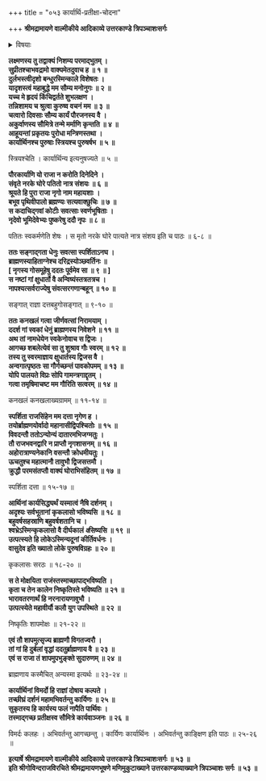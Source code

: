 +++
title = "०५३ कार्यार्थि-प्रतीक्षा-चोदना"

+++
**श्रीमद्रामायणे वाल्मीकीये आदिकाव्ये उत्तरकाण्डे त्रिपञ्चाशःसर्गः**


<details><summary>विषयाः</summary>

सीता-शोकेन दिन-चतुष्टयं  
राज्य-कार्याकरणेन दूयता रामेण  
लक्ष्मणं प्रति राज्य-कार्याविमनस्यानर्थ-हेतुत्वे+++(=??)+++ दृष्टान्ततया  
नृगोपाख्यान-निवेदन-पूर्वकं कार्यार्थिनां प्रतीक्षण-चोदना ॥ १ ॥
</details>


**लक्ष्मणस्य तु तद्वाक्यं निशम्य परमाद्भुतम् ।  
सुप्रीतश्चाभवद्रामो वाक्यमेतदुवाच ह ॥ १ ॥  
दुर्लभस्त्वीदृशो बन्धुरस्मिन्काले विशेषतः ।  
यादृशस्त्वं महाबुद्धे मम सौम्य मनोनुगः ॥ २ ॥  
यच्च मे हृदयं किंचिद्वर्तते शुभलक्षण ।  
तन्निशामय च श्रुत्वा कुरुष्व वचनं मम ॥ ३ ॥  
चत्वारो दिवसाः सौम्य कार्यं पौरजनस्य वै ।  
अकुर्वाणस्य सौमित्रे तन्मे मर्माणि कृन्तति ॥ ४ ॥  
आहूयन्तां प्रकृतयः पुरोधा मन्त्रिणस्तथा ।  
कार्यार्थिनश्च पुरुषाः स्त्रियश्च पुरुषर्षभ ॥ ५ ॥**

स्त्रियश्चेति । कार्यार्थिन्य इत्यनुषज्यते ॥ ५ ॥

**पौरकार्याणि यो राजा न करोति दिनेदिने ।  
संवृते नरके घोरे पतितो नात्र संशयः ॥ ६ ॥  
श्रूयते हि पुरा राजा नृगो नाम महायशाः ।  
बभूव पृथिवीपालो ब्रह्मण्यः सत्यवाक्छुचिः ॥ ७ ॥  
स कदाचिद्गवां कोटीः सवत्साः स्वर्णभूषिताः ।  
नृदेवो भूमिदेवेभ्यः पुष्करेषु ददौ नृपः ॥ ८ ॥**

पतितः स्वकर्मणेति शेषः । स मृतो नरके घोरे पात्यते नात्र संशय इति च पाठः ॥ ६-८ ॥

**ततः सङ्गाद्गता धेनुः सवत्सा स्पर्शिताऽनघ ।  
ब्राह्मणस्याहिताग्नेश्च दरिद्रस्योञ्छवर्तिनः ॥  
\[ नृगस्य गोसमूहेषु ददतः पूर्वमेव सा ॥ ९ ॥ \]  
स नष्टां गां क्षुधार्तो वै अन्विष्यंस्तत्रतत्रच ।  
नापश्यत्सर्वराज्येषु संवत्सरगणान्बहून् ॥ १० ॥**

सङ्गात् राज्ञा दत्तबहुगोसङ्गात् ॥ ९-१० ॥

**ततः कनखलं गत्वा जीर्णवत्सां निरामयाम् ।  
ददर्श गां स्वकां धेनुं ब्राह्मणस्य निवेशने ॥ ११ ॥  
अथ तां नामधेयेन स्वकेनोवाच स द्विजः ।  
आगच्छ शबलेत्येवं सा तु शुश्राव गौः स्वरम् ॥ १२ ॥  
तस्य तु स्वरमाज्ञाय क्षुधार्तस्य द्विजस वै ।  
अन्वगात्पृष्ठतः सा गौर्गच्छन्तं पावकोपमम् ॥ १३ ॥  
योपि पालयते विप्रः सोपि गामन्त्रगाद्दृतम् ।  
गत्वा तमृषिमाचष्ट मम गौरिति सत्वरम् ॥ १४ ॥**

कनखलं कनखलाख्यग्रामम् ॥ ११-१४ ॥

**स्पर्शिता राजसिंहेन मम दत्ता नृगेण ह ।  
तयोर्ब्राह्मणयोर्वादो महानासीद्विपश्चितोः ॥ १५ ॥  
विवदन्तौ ततोऽन्योन्यं दातारमभिजग्मतुः ।  
तौ राजभवनद्वारि न प्राप्तौ नृगशासनम् ॥ १६ ॥  
अहोरात्राण्यनेकानि वसन्तौ क्रोधमीयतुः ।  
ऊचतुश्च महात्मानौ तावुभौ द्विजसत्तमौ ।  
क्रुद्धौ परमसंतप्तौ वाक्यं घोराभिसंहितम् ॥ १७ ॥**

स्पर्शिता दत्ता ॥ १५-१७ ॥

**आर्थिनां कार्यसिद्ध्यर्थं यस्मात्वं नैषि दर्शनम् ।  
अदृश्यः सर्वभूतानां कृकलासो भविष्यसि ॥ १८ ॥  
बहुवर्षसहस्राणि बहुवर्षशतानि च ।  
श्वभ्रेऽस्मिन्कृकलासो वै दीर्घकालं *व*सिष्यसि ॥ १९ ॥  
उत्पत्स्यते हि लोकेऽस्मिन्यदूनां कीर्तिवर्धनः ।  
वासुदेव इति ख्यातो लोके पुरुषविग्रहः ॥ २० ॥**

कृकलासः सरठः ॥ १८-२० ॥

**स ते मोक्षयिता राजंस्तस्माच्छापाद्भविष्यति ।  
कृता च तेन कालेन निष्कृतिस्ते भविष्यति ॥ २१ ॥  
भारावतरणार्थं हि नरनारायणावुभौ ।  
उत्पत्स्येते महावीर्यौ कलौ युग उपस्थिते ॥ २२ ॥**

निष्कृतिः शापमोक्षः ॥ २१-२२ ॥

**एवं तौ शापमुत्सृज्य ब्राह्मणौ विगतज्वरौ ।  
तां गां हि दुर्बलां वृद्धां ददतुर्ब्राह्मणाय वै ॥ २३ ॥  
एवं स राजा तं शापमुपभुङ्क्ते सुदारुणम् ॥ २४ ॥**

ब्राह्मणाय कस्मैचित् अन्यस्मा इत्यर्थः ॥ २३-२४ ॥

**कार्यार्थिनां विमर्दो हि राज्ञां दोषाय कल्पते ।  
तच्छीघ्रं दर्शनं महामभिवर्तन्तु कार्यिणः ॥ २५ ॥  
सुकृतस्य हि कार्यस्य फलं नापैति पार्थिवः ।  
तस्माद्गच्छ प्रतीक्षस्व सौमित्रे कार्यवाञ्जनः ॥ २६ ॥**

विमर्दः कलहः । अभिवर्तन्तु आगच्छन्तु । कार्यिणः कार्यार्थिनः । अभिवर्तन्तु काङ्क्षिण इति पाठः ॥ २५-२६ ॥

**इत्यार्षे श्रीमद्रामायणे वाल्मीकीये आदिकाव्ये उत्तरकाण्डे त्रिपञ्चाशःसर्गः ॥ ५३ ॥  
इति श्रीगोविन्दराजविरचिते श्रीमद्रामायणभूषणे मणिमुकुटाख्याने उत्तरकाण्डव्याख्याने त्रिपञ्चाशः सर्गः ॥ ५३ ॥**
